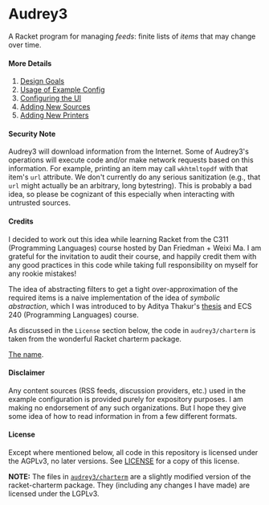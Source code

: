 # Audrey3
A Racket program for managing _feeds_: finite lists of _items_ that may change
over time.

#### More Details
1. [Design Goals](Goals.md)
2. [Usage of Example Config](Usage.md)
3. [Configuring the UI](UI.md)
4. [Adding New Sources](Sources.md)
5. [Adding New Printers](Printers.md)

#### Security Note
Audrey3 will download information from the Internet. Some of Audrey3's
operations will execute code and/or make network requests based on this
information. For example, printing an item may call `wkhtmltopdf` with that
item's `url` attribute. We don't currently do any serious sanitization (e.g.,
that `url` might actually be an arbitrary, long bytestring). This is probably a
bad idea, so please be cognizant of this especially when interacting with
untrusted sources.

#### Credits
I decided to work out this idea while learning Racket from the C311
(Programming Languages) course hosted by Dan Friedman + Weixi Ma. I am grateful
for the invitation to audit their course, and happily credit them with any good
practices in this code while taking full responsibility on myself for any
rookie mistakes!

The idea of abstracting filters to get a tight over-approximation of the
required items is a naive implementation of the idea of _symbolic abstraction_,
which I was introduced to by Aditya Thakur's
[thesis](http://thakur.cs.ucdavis.edu/bibliography/thakur_PHD14.html) and ECS
240 (Programming Languages) course.

As discussed in the `License` section below, the code in `audrey3/charterm` is
taken from the wonderful Racket charterm package.

[The name](https://www.youtube.com/watch?v=L7SkrYF8lCU).

#### Disclaimer
Any content sources (RSS feeds, discussion providers, etc.) used in the example
configuration is provided purely for expository purposes. I am making no
endorsement of any such organizations. But I hope they give some idea of how to
read information in from a few different formats.

#### License
Except where mentioned below, all code in this repository is licensed under the
AGPLv3, no later versions. See [LICENSE](LICENSE) for a copy of this license.

**NOTE:** The files in [`audrey3/charterm`](audrey3/charterm) are a slightly
modified version of the racket-charterm package.  They (including any changes I
have made) are licensed under the LGPLv3.
